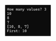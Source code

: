 <img src="https://github.com/hiranjc/Generics1ReusoTypeSafetyPerformance/blob/main/readme.png" width=150>
